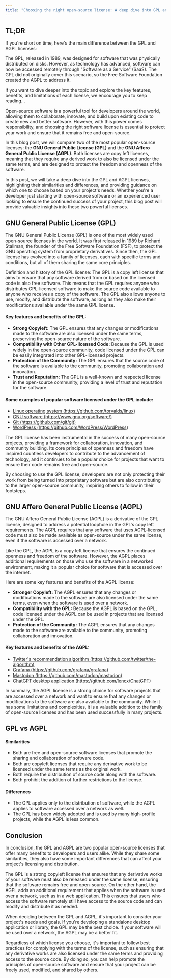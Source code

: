 ```yaml
---
title: "Choosing the right open-source license: A deep dive into GPL and AGPL"
---
```


## TL;DR

If you're short on time, here's the main difference between the GPL and AGPL licenses:

The GPL, released in 1989, was designed for software that was physically distributed on disks. However, as technology has advanced, software can now be accessed remotely through "Software as a Service" (SaaS). The GPL did not originally cover this scenario, so the Free Software Foundation created the AGPL to address it.

If you want to dive deeper into the topic and explore the key features, benefits, and limitations of each license, we encourage you to keep reading...

Open-source software is a powerful tool for developers around the world, allowing them to collaborate, innovate, and build upon existing code to create new and better software. However, with this power comes responsibility, and choosing the right software license is essential to protect your work and ensure that it remains free and open-source.

In this blog post, we will compare two of the most popular open-source licenses: the **GNU General Public License (GPL)** and the **GNU Affero General Public License (AGPL)**. Both licenses are copy left licenses, meaning that they require any derived work to also be licensed under the same terms, and are designed to protect the freedom and openness of the software.

In this post, we will take a deep dive into the GPL and AGPL licenses, highlighting their similarities and differences, and providing guidance on which one to choose based on your project's needs. Whether you're a developer just starting with open-source software or an experienced user looking to ensure the continued success of your project, this blog post will provide valuable insights into these two powerful licenses.

## GNU General Public License (GPL)

The GNU General Public License (GPL) is one of the most widely used open-source licenses in the world. It was first released in 1989 by Richard Stallman, the founder of the Free Software Foundation (FSF), to protect the GNU operating system from proprietary derivatives. Since then, the GPL license has evolved into a family of licenses, each with specific terms and conditions, but all of them sharing the same core principles.

Definition and history of the GPL license:
The GPL is a copy left license that aims to ensure that any software derived from or based on the licensed code is also free software. This means that the GPL requires anyone who distributes GPL-licensed software to make the source code available to anyone who receives a copy of the software. The GPL also allows anyone to use, modify, and distribute the software, as long as they also make their modifications available under the same GPL license.

#### Key features and benefits of the GPL:

* **Strong Copyleft:** The GPL ensures that any changes or modifications made to the software are also licensed under the same terms, preserving the open-source nature of the software.
* **Compatibility with Other GPL-licensed Code:** Because the GPL is used widely in the open-source community, code licensed under the GPL can be easily integrated into other GPL-licensed projects.
* **Protection of the Community:** The GPL ensures that the source code of the software is available to the community, promoting collaboration and innovation.
* **Trust and Reputation:** The GPL is a well-known and respected license in the open-source community, providing a level of trust and reputation for the software.

#### Some examples of popular software licensed under the GPL include:

* [Linux operating system (https://github.com/torvalds/linux)](https://github.com/torvalds/linux)
* [GNU software (https://www.gnu.org/software/)](https://www.gnu.org/software/)
* [Git (https://github.com/git/git)](https://github.com/git/git)
* [WordPress (https://github.com/WordPress/WordPress)](https://github.com/WordPress/WordPress)

The GPL license has been instrumental in the success of many open-source projects, providing a framework for collaboration, innovation, and community building. Its core principles of openness and freedom have inspired countless developers to contribute to the advancement of technology, and it continues to be a popular choice for projects that want to ensure their code remains free and open-source.

By choosing to use the GPL license, developers are not only protecting their work from being turned into proprietary software but are also contributing to the larger open-source community, inspiring others to follow in their footsteps.

## GNU Affero General Public License (AGPL)

The GNU Affero General Public License (AGPL) is a derivative of the GPL license, designed to address a potential loophole in the GPL's copy left requirements. The AGPL requires that any software that uses AGPL-licensed code must also be made available as open-source under the same license, even if the software is accessed over a network.

Like the GPL, the AGPL is a copy left license that ensures the continued openness and freedom of the software. However, the AGPL places additional requirements on those who use the software in a networked environment, making it a popular choice for software that is accessed over the internet.

Here are some key features and benefits of the AGPL license:

* **Stronger Copyleft:** The AGPL ensures that any changes or modifications made to the software are also licensed under the same terms, even when the software is used over a network.
* **Compatibility with the GPL:** Because the AGPL is based on the GPL, code licensed under the AGPL can be used in projects that are licensed under the GPL.
* **Protection of the Community:** The AGPL ensures that any changes made to the software are available to the community, promoting collaboration and innovation.

#### Key features and benefits of the AGPL:

* [Twitter's recommendation algorithm (https://github.com/twitter/the-algorithm)](https://github.com/twitter/the-algorithm)
* [Grafana (https://github.com/grafana/grafana)](https://github.com/grafana/grafana)
* [Mastodon (https://github.com/mastodon/mastodon)](https://github.com/mastodon/mastodon)
* [ChatGPT desktop application (https://github.com/lencx/ChatGPT)](https://github.com/lencx/ChatGPT)

In summary, the AGPL license is a strong choice for software projects that are accessed over a network and want to ensure that any changes or modifications to the software are also available to the community. While it has some limitations and complexities, it is a valuable addition to the family of open-source licenses and has been used successfully in many projects.

## GPL vs AGPL

#### Similarities

* Both are free and open-source software licenses that promote the sharing and collaboration of software code.
* Both are copyleft licenses that require any derivative work to be licensed under the same terms as the original work.
* Both require the distribution of source code along with the software.
* Both prohibit the addition of further restrictions to the license.

#### Differences

* The GPL applies only to the distribution of software, while the AGPL applies to software accessed over a network as well.
* The GPL has been widely adopted and is used by many high-profile projects, while the AGPL is less common.

## Conclusion

In conclusion, the GPL and AGPL are two popular open-source licenses that offer many benefits to developers and users alike. While they share some similarities, they also have some important differences that can affect your project's licensing and distribution.

The GPL is a strong copyleft license that ensures that any derivative works of your software must also be released under the same license, ensuring that the software remains free and open-source. On the other hand, the AGPL adds an additional requirement that applies when the software is used over a network, such as in a web application. This ensures that users who access the software remotely still have access to the source code and can modify and distribute it as needed.

When deciding between the GPL and AGPL, it's important to consider your project's needs and goals. If you're developing a standalone desktop application or library, the GPL may be the best choice. If your software will be used over a network, the AGPL may be a better fit.

Regardless of which license you choose, it's important to follow best practices for complying with the terms of the license, such as ensuring that any derivative works are also licensed under the same terms and providing access to the source code. By doing so, you can help promote the principles of open-source software and ensure that your project can be freely used, modified, and shared by others.
